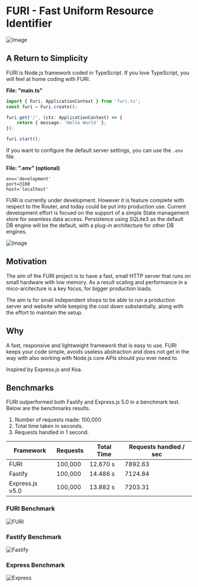 # FURI - Fast Uniform Resource Identifier

![Image](./images/dolphin.jpeg)

## A Return to Simplicity

FURI is Node.js framework coded in TypeScript. If you love TypeScript, you will feel at home coding with FURI.

__File: "main.ts"__

```ts
import { Furi, ApplicationContext } from 'furi.ts';
const furi = Furi.create();

furi.get('/', (ctx: ApplicationContext) => {
    return { message: 'Hello World' };
});

furi.start();
```

If you want to configure the default server settings, you can use the `.env` file.

__File: ".env" (optional)__

```pre
env='development'
port=3100
host='localhost'
```

FURI is currently under development. However it is feature complete with respect to the Router, and today could be put into production use. Current development effort is focued on the support of a simple State management store for seamless data access. Persistence using SQLite3 as the default DB engine will be the default, with a plug-in architecture for other DB engines.

![Image](./images/octopus.jpeg)

## Motivation

The aim of the FURI project is to have a fast, small HTTP server that runs on small hardware with low memory. As a result scaling and performance in a mico-arcitecture is a key focus, for bigger production loads.

The aim is for small independent shops to be able to run a production server and website while keeping the cost down substantially, along with the effort to maintain the setup.

## Why

A fast, responsive and lightweight framework that is easy to use. FURI keeps your code simple, avoids useless abstraction and does not get in the way with also working with Node.js core APIs should you ever need to.

Inspired by Express.js and Koa.

## Benchmarks

FURI outperformed both Fastify and Express.js 5.0 in a benchmark test.
Below are the benchmarks results.

1. Number of requests made: 100,000
1. Total time taken in seconds.
1. Requests handled in 1 second.

| Framework | Requests | Total Time | Requests handled / sec  |
| - | - | - | - |
| FURI | 100,000 | 12.670 s | 7892.63 |
| Fastify | 100,000 | 14.486 s | 7124.84 |
| Express.js v5.0 | 100,000 | 13.882 s | 7203.31 |

### FURI Benchmark

![FURI](./images/furi-benchmark.png)

### Fastify Benchmark

![Fastify](./images/fastify-benchmark.png)

### Express Benchmark

![Express](./images/express-benchmarks.png)
